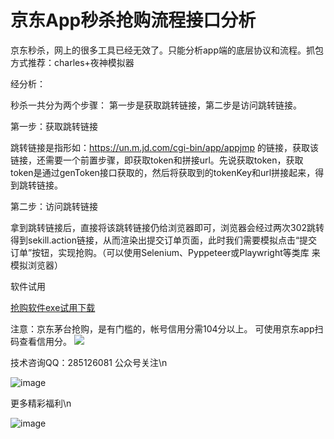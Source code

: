 # 京东App秒杀抢购流程接口分析

京东秒杀，网上的很多工具已经无效了。只能分析app端的底层协议和流程。抓包方式推荐：charles+夜神模拟器

经分析：

秒杀一共分为两个步骤：
第一步是获取跳转链接，第二步是访问跳转链接。

第一步：获取跳转链接

跳转链接是指形如：https://un.m.jd.com/cgi-bin/app/appjmp 的链接，获取该链接，还需要一个前置步骤，即获取token和拼接url。先说获取token，获取token是通过genToken接口获取的，然后将获取到的tokenKey和url拼接起来，得到跳转链接。

第二步：访问跳转链接

拿到跳转链接后，直接将该跳转链接仍给浏览器即可，浏览器会经过两次302跳转得到sekill.action链接，从而渲染出提交订单页面，此时我们需要模拟点击“提交订单”按钮，实现抢购。（可以使用Selenium、Pyppeteer或Playwright等类库 来模拟浏览器）

软件试用

[抢购软件exe试用下载](https://raw.githubusercontent.com/geeeeeeeek/jd-seckill-2022/main/jd%E6%8A%A2%E8%B4%AD%E8%AF%95%E7%94%A8%E7%89%88.exe)


注意：京东茅台抢购，是有门槛的，帐号信用分需104分以上。 可使用京东app扫码查看信用分。
![](https://github.com/geeeeeeeek/jd-seckill-2022/blob/main/fenshu.jpg?raw=true)
  

技术咨询QQ：285126081
公众号关注\n

![image](https://user-images.githubusercontent.com/35225502/208579064-7f3c7970-94d2-4acb-b334-6242e303c5d2.png)


更多精彩福利\n

![image](https://user-images.githubusercontent.com/35225502/208579256-f982608d-ddbc-4a35-b021-d8b49f4a4214.png)



